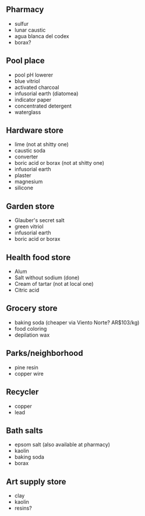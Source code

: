 ## Pharmacy

- sulfur
- lunar caustic
- agua blanca del codex
- borax?

## Pool place

- pool pH lowerer
- blue vitriol
- activated charcoal
- infusorial earth (diatomea)
- indicator paper
- concentrated detergent
- waterglass

## Hardware store

- lime (not at shitty one)
- caustic soda
- converter
- boric acid or borax (not at shitty one)
- infusorial earth
- plaster
- magnesium
- silicone

## Garden store

- Glauber's secret salt
- green vitriol
- infusorial earth
- boric acid or borax

## Health food store

- Alum
- Salt without sodium (done)
- Cream of tartar (not at local one)
- Citric acid

## Grocery store

- baking soda (cheaper via Viento Norte? AR$103/kg)
- food coloring
- depilation wax

## Parks/neighborhood

- pine resin
- copper wire

## Recycler

- copper
- lead

## Bath salts

- epsom salt (also available at pharmacy)
- kaolin
- baking soda
- borax

## Art supply store

- clay
- kaolin
- resins?
